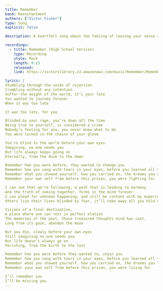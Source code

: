 ```yaml
---
title: Remember
band: Reenchantment
authors: ["Victor Fisher"]
type: Song
explicit: false

description: A heartfelt song about the feeling of loosing your sense of self.

recordings:
  - title: Remember (High School Version)
    type: Recording
    style: Rock
    length: 9:23
    released: 
    link: https://victorslibrary.s3.amazonaws.com/music/Remember/Remember+(High+School+Version).mp3

lyrics: |
Stumbling through the voids of rejection
Crumbling without any intention
Suffer the weight of the world, it’s your fate
You wanted to journey forever
When it was too late

It was too late, for you

Blinded by your rage, you’re down all the time
Being true to yourself, is considered a crime
Nobody’s feeling for you, you never knew what to do
You were locked in the chains of your gloom

You’re blind to the world before your own eyes
Imagining, no one needs you
But life always keeps going on
Eternally, from the dusk to the dawn

Remember how you were before, they wanted to change you
Remember how you sang with tears in your eyes, before you learned all their lies
Remember what you showed yourself, how you carried on, the dreams you saw
Remember your own self from before this prison, you were fighting for

I can see that we’re following, a path that is leading to harmony
And the truth of coming together, forms in the mind forever
I can plead for unknown happening, and still be content with my experience
Others live their lives blinded by fear, it’ll take away all you hold dear

Visions of a final destination,
A place where one can rest in perfect elation
The memories of the past, those treasured thoughts mind has cast,
Long from its gaze, abandon the maze

But you die, slowly before your own eyes
Still imagining no one needs you
But life doesn’t always go on
Perishing, from the birth to the lost

Remember how you were before they wanted to, chain you
Remember how you sang with tears in your eyes, before you learned all their lies
Remember what you showed yourself, how you carried on, the dreams you lost
Remember your own self from before this prison, you were living for

I’ll remember you
I’ll be missing you
---
```

